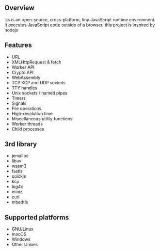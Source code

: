 ## Overview
ijjs is an open-source, cross-platform, tiny JavaScript runtime environment. It executes JavaScript code outside of a browser.
this project is inspired by nodejs

## Features
- URL
- XMLHttpRequest & fetch
- Worker API
- Crypto API
- WebAssembly 
- TCP KCP and UDP sockets
- TTY handles
- Unix sockets / named pipes
- Timers
- Signals
- File operations
- High-resolution time
- Miscellaneous utility functions
- Worker threads
- Child processes

## 3rd library

- jemalloc
- libuv
- wasm3
- fastlz
- quickjs
- kcp
- log4c
- miniz
- curl
- mbedtls

## Supported platforms

* GNU/Linux
* macOS
* Windows
* Other Unixes
